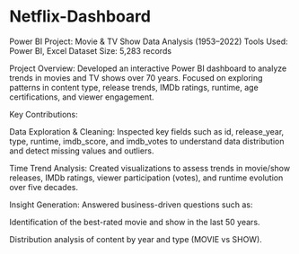 # Netflix-Dashboard
Power BI Project: Movie & TV Show Data Analysis (1953–2022)
Tools Used: Power BI, Excel
Dataset Size: 5,283 records

Project Overview:
Developed an interactive Power BI dashboard to analyze trends in movies and TV shows over 70 years. Focused on exploring patterns in content type, release trends, IMDb ratings, runtime, age certifications, and viewer engagement.

Key Contributions:

Data Exploration & Cleaning: Inspected key fields such as id, release_year, type, runtime, imdb_score, and imdb_votes to understand data distribution and detect missing values and outliers.

Time Trend Analysis: Created visualizations to assess trends in movie/show releases, IMDb ratings, viewer participation (votes), and runtime evolution over five decades.

Insight Generation: Answered business-driven questions such as:

Identification of the best-rated movie and show in the last 50 years.

Distribution analysis of content by year and type (MOVIE vs SHOW).


